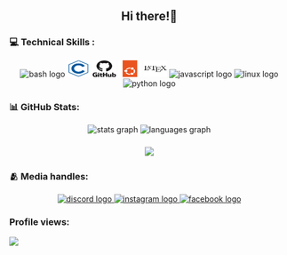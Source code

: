 <h2 align="center">Hi there!👋</h2>

### 💻 Technical Skills :


<div align="center">
  <img src="https://cdn.jsdelivr.net/gh/devicons/devicon/icons/bash/bash-original.svg" height="30" width="42" alt="bash logo"  />
  <img src="https://github.com/devicons/devicon/blob/v2.16.0/icons/c/c-line.svg" height="30" width="42" alt="c logo"  />
  <img src="https://github.com/devicons/devicon/blob/v2.16.0/icons/github/github-original-wordmark.svg" height="30" width="42" alt="Github"  />
  <!img src="https://github.com/devicons/devicon/blob/v2.16.0/icons/gimp/gimp-original.svg" alt="Gimp"  />
<!img src="https://github.com/devicons/devicon/blob/v2.16.0/icons/matplotlib/matplotlib-original.svg" alt="matplotlib"  />

  <img src="https://github.com/devicons/devicon/blob/v2.16.0/icons/ubuntu/ubuntu-original.svg" height="30" width="42" alt="Ubuntu"  />
  <!img src="https://cdn.jsdelivr.net/gh/devicons/devicon/icons/git/git-original.svg" height="30" width="42" alt="git logo"  />
  <img src="https://github.com/devicons/devicon/blob/v2.16.0/icons/latex/latex-original.svg" height="30" width="42" alt="LaTeX"  />
  <img src="https://cdn.jsdelivr.net/gh/devicons/devicon/icons/javascript/javascript-plain.svg" height="30" width="42" alt="javascript logo"  />
  <img src="https://cdn.jsdelivr.net/gh/devicons/devicon/icons/linux/linux-original.svg" height="30" width="42" alt="linux logo"  />
  <img src="https://cdn.jsdelivr.net/gh/devicons/devicon/icons/python/python-original.svg" height="30" width="42" alt="python logo"  />
</div>

###

### 📊 GitHub Stats:

<div align="center">
  <img src="https://github-readme-stats.vercel.app/api?hide_title=false&hide_rank=false&show_icons=true&include_all_commits=false&count_private=true&disable_animations=false&theme=nightowl&locale=en&hide_border=false&username=Vai838" height="150" alt="stats graph"  />
  <img src="https://github-readme-stats.vercel.app/api/top-langs?locale=en&hide_title=false&layout=compact&card_width=320&langs_count=5&hide=css&theme=nightowl&hide_border=false&username=Vai838" height="150" alt="languages graph"  />
</div>

###
<div align="center">
  <img src="https://github-readme-streak-stats.herokuapp.com/?user=Vai838&theme=dark&hide_border=true"  />
</div>

### 🫂 Media handles:

<div align="center">
  <a href="https://discord.com/users/591631615000576030" target="_blank">
    <img src="https://img.icons8.com/?size=52&id=D2NqKl85S8Ye&format=png" alt="discord logo"  />
  </a>
  <a href="https://www.instagram.com/vaishnav_sankar.k" target="_blank">
    <img src="https://img.icons8.com/?size=52&id=nj0Uj45LGUYh&format=png" alt="instagram logo"  />
  </a>
  <a href="https://www.facebook.com/@vaishnav.sankarkeloth" target="_blank">
    <img src="https://img.icons8.com/?size=52&id=jZ0kw76QEzJU&format=png" alt="facebook logo"  />
  </a>
</div>

### Profile views:

<div align="left">
  <img src="https://profile-counter.glitch.me/Vai838/count.svg?"  />
</div>





